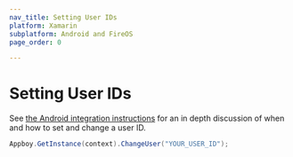 ```yaml
---
nav_title: Setting User IDs
platform: Xamarin
subplatform: Android and FireOS
page_order: 0

---
```


# Setting User IDs

See [the Android integration instructions][1] for an in depth discussion of when and how to set and change a user ID.

```csharp
Appboy.GetInstance(context).ChangeUser("YOUR_USER_ID");
```

[1]: {{site.baseurl}}/developer_guide/platform_integration_guides/android/analytics/setting_user_ids/
